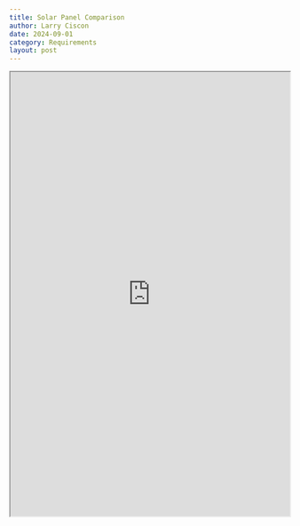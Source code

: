 ```yaml
---
title: Solar Panel Comparison
author: Larry Ciscon
date: 2024-09-01
category: Requirements
layout: post
---
```


<iframe id="myiframe" src="https://docs.google.com/spreadsheets/d/e/2PACX-1vQi5bYz8SdhjVWl_L04I2Bd5sq6CAyrdHu2UF1zxxXtuHFu2DTeuIfOsNZzDX2IO_4sIvjTtWbVLlpb/pubhtml?widget=true&amp;headers=false"></iframe>
<style>
   #myiframe {
      width: 100%;
      height: 800px;
   }
</style>



